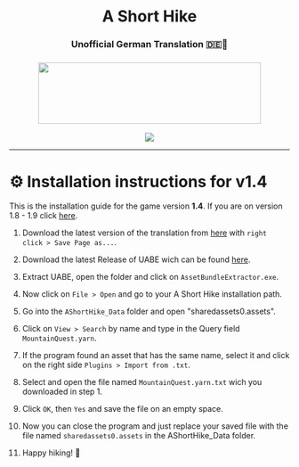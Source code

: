 <h1 align="center">
A Short Hike<h3 align="center">Unofficial German Translation 🇩🇪🍂</h3>
</h1>
<h3 align="center">
<center><img src="https://user-images.githubusercontent.com/37185496/166147359-e2f7d7ff-cd4e-459c-905e-b7aabdc9e15a.gif" width="400" height="110"></center>

</h3>

<p align="center">
<a href="https://discord.fuly.network"><img src="https://discord.com/api/guilds/140214677257977856/widget.png?style=shield"></a>
</p>

----

# ⚙ Installation instructions for v1.4

This is the installation guide for the game version **1.4**. If you are on version 1.8 - 1.9 click [here](https://github.com/Fox-Network/ashorthike-translation-de/tree/v1.8-v1.9).

1. Download the latest version of the translation from [here](https://raw.githubusercontent.com/Fox-Network/ashorthike-translation-de/v1.4/MountainQuest.yarn.txt) with `right click > Save Page as...`.

2. Download the latest Release of UABE wich can be found [here](https://github.com/SeriousCache/UABE).

3. Extract UABE, open the folder and click on `AssetBundleExtractor.exe`.

4. Now click on `File > Open` and go to your A Short Hike installation path.

5. Go into the `AShortHike_Data` folder and open "sharedassets0.assets".

6. Click on `View > Search` by name and type in the Query field `MountainQuest.yarn`.

7. If the program found an asset that has the same name, select it and click on the right side `Plugins > Import from .txt`.

8. Select and open the file named `MountainQuest.yarn.txt` wich you downloaded in step 1.

9. Click `OK`, then `Yes` and save the file on an empty space.

10. Now you can close the program and just replace your saved file with the file named `sharedassets0.assets` in the AShortHike_Data folder.

11. Happy hiking! 🍂
